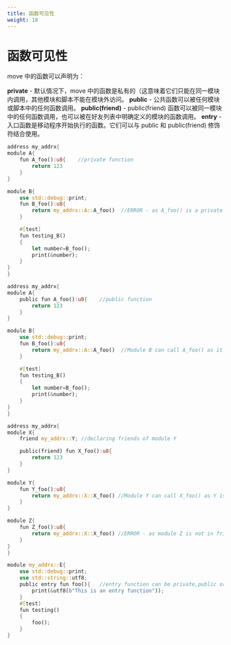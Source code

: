 ```yaml
---
title: 函数可见性
weight: 18
---
```


# 函数可见性

move 中的函数可以声明为：

**private** - 默认情况下，move 中的函数是私有的（这意味着它们只能在同一模块内调用，其他模块和脚本不能在模块外访问。
**public** - 公共函数可以被任何模块或脚本中的任何函数调用。
**public(friend)** - public(friend) 函数可以被同一模块中的任何函数调用，也可以被在好友列表中明确定义的模块的函数调用。
**entry** - 入口函数是移动程序开始执行的函数。它们可以与 public 和 public(friend) 修饰符结合使用。

<!-- Functions in move can be declared as:

**private** - By default the functions in move are private(that means they can only be called within the same module and cannot be access outside the module by other modules and scripts.

**public** - A public function can be called by any function in any module or script.

**public(friend)** - A public(friend) function can be called by any function in the same module and by the function of the module which are explicitly defined in the friend list.

**entry** - Entry function are the function where move program starts its execution. They can be combined with public and public(friend) modifier. -->

```rust
address my_addrx{
module A{
    fun A_foo():u8{    //private function
        return 123
    }
}

module B{
    use std::debug::print;
    fun B_foo():u8{
        return my_addrx::A::A_foo()  //ERROR - as A_foo() is a private function
    }

    #[test]
    fun testing_B()
    {
        let number=B_foo();
        print(&number);
    }
}
}
```

```rust
address my_addrx{
module A{
    public fun A_foo():u8{    //public function
        return 123
    }
}

module B{
    use std::debug::print;
    fun B_foo():u8{
        return my_addrx::A::A_foo()  //Module B can call A_foo() as it is a public function
    }

    #[test]
    fun testing_B()
    {
        let number=B_foo();
        print(&number);
    }
}
}
```

```rust
address my_addrx{
module X{
    friend my_addrx::Y; //declaring friends of module Y

    public(friend) fun X_foo():u8{
        return 123
    }   
}

module Y{
    fun Y_foo():u8{
        return my_addrx::X::X_foo() //Module Y can call X_foo() as Y is in friend list of X
    }
}

module Z{
    fun Z_foo():u8{
        return my_addrx::X::X_foo() //ERROR - as module Z is not in friend list of X
    }   
}
}
```

```rust
module my_addrx::E{
    use std::debug::print;
    use std::string::utf8;
    public entry fun foo(){   //entry function can be private,public or public(friend)
        print(&utf8(b"This is an entry function"));
    }
    #[test]
    fun testing()
    {
        foo();
    }
}
```

